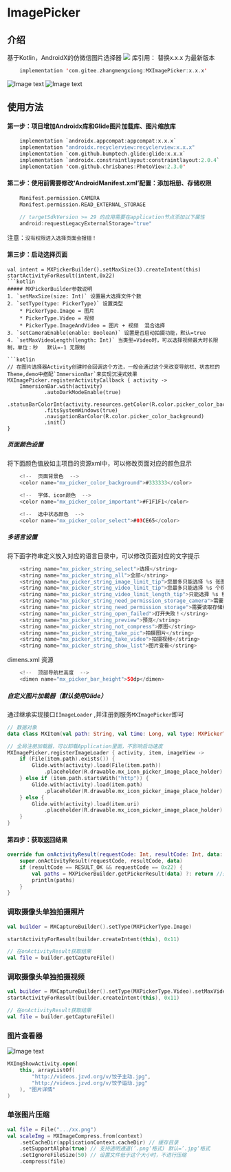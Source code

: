 # ImagePicker
## 介绍
基于Kotlin，AndroidX的仿微信图片选择器
[![](https://jitpack.io/v/com.gitee.zhangmengxiong/MXImagePicker.svg)](https://jitpack.io/#com.gitee.zhangmengxiong/MXImagePicker)
库引用： 替换x.x.x 为最新版本
```kotlin
    implementation 'com.gitee.zhangmengxiong:MXImagePicker:x.x.x'
```

![Image text](https://gitee.com/zhangmengxiong/MXImagePicker/raw/master/imgs/screenshot1.png)
![Image text](https://gitee.com/zhangmengxiong/MXImagePicker/raw/master/imgs/screenshot2.png)

## 使用方法

#### 第一步：项目增加Androidx库和Glide图片加载库、图片缩放库
```kotlin
    implementation `androidx.appcompat:appcompat:x.x.x`
    implementation "androidx.recyclerview:recyclerview:x.x.x"
    implementation `com.github.bumptech.glide:glide:x.x.x`
    implementation `androidx.constraintlayout:constraintlayout:2.0.4`
    implementation 'com.github.chrisbanes:PhotoView:2.3.0'
```

#### 第二步：使用前需要修改‘AndroidManifest.xml’配置：添加相册、存储权限
```kotlin
    Manifest.permission.CAMERA
    Manifest.permission.READ_EXTERNAL_STORAGE

    // targetSdkVersion >= 29 的应用需要在application节点添加以下属性
    android:requestLegacyExternalStorage="true"
```
注意：`没有权限进入选择页面会报错！`

#### 第三步：启动选择页面
```
val intent = MXPickerBuilder().setMaxSize(3).createIntent(this)
startActivityForResult(intent,0x22)
```kotlin
##### MXPickerBuilder参数说明
1. `setMaxSize(size: Int)` 设置最大选择文件个数
2. `setType(type: PickerType)` 设置类型 
    * PickerType.Image = 图片
    * PickerType.Video = 视频
    * PickerType.ImageAndVideo = 图片 + 视频  混合选择
3. `setCameraEnable(enable: Boolean)` 设置是否启动拍摄功能，默认=true
4. `setMaxVideoLength(length: Int)` 当类型=Video时，可以选择视频最大时长限制，单位：秒   默认=-1 无限制

```kotlin
// 在图片选择器Activity创建时会回调这个方法，一般会通过这个来改变导航栏、状态栏的Theme,demo中搭配`ImmersionBar`来实现沉浸式效果
MXImagePicker.registerActivityCallback { activity ->
    ImmersionBar.with(activity)
            .autoDarkModeEnable(true)
            .statusBarColorInt(activity.resources.getColor(R.color.picker_color_background))
            .fitsSystemWindows(true)
            .navigationBarColor(R.color.picker_color_background)
            .init()
}

```

##### 页面颜色设置
将下面颜色值放如主项目的资源xml中，可以修改页面对应的颜色显示
```kotlin
    <!--  页面背景色  -->
    <color name="mx_picker_color_background">#333333</color>
   
    <!--  字体、icon颜色  --> 
    <color name="mx_picker_color_important">#F1F1F1</color>

    <!--  选中状态颜色  -->  
    <color name="mx_picker_color_select">#03CE65</color>
```

##### 多语言设置
将下面字符串定义放入对应的语言目录中，可以修改页面对应的文字提示
```kotlin
    <string name="mx_picker_string_select">选择</string>
    <string name="mx_picker_string_all">全部</string>
    <string name="mx_picker_string_image_limit_tip">您最多只能选择 %s 张图片！</string>
    <string name="mx_picker_string_video_limit_tip">您最多只能选择 %s 个视频！</string>
    <string name="mx_picker_string_video_limit_length_tip">只能选择 %s 秒以内的视频</string>
    <string name="mx_picker_string_need_permission_storage_camera">需要写入存储、相机权限</string>
    <string name="mx_picker_string_need_permission_storage">需要读取存储权限</string>
    <string name="mx_picker_string_open_failed">打开失败！</string>
    <string name="mx_picker_string_preview">预览</string>
    <string name="mx_picker_string_not_compress">原图</string>
    <string name="mx_picker_string_take_pic">拍摄图片</string>
    <string name="mx_picker_string_take_video">拍摄视频</string>
    <string name="mx_picker_string_show_list">图片查看</string>
```

dimens.xml 资源
```kotlin
    <!--  顶部导航栏高度  -->  
    <dimen name="mx_picker_bar_height">50dp</dimen>
```

##### 自定义图片加载器（默认使用Glide）

通过继承实现接口`IImageLoader` ,并注册到服务`MXImagePicker`即可
```kotlin
// 数据对象
data class MXItem(val path: String, val time: Long, val type: MXPickerType, val duration: Int = 0)

// 全局注册加载器，可以卸载Application里面，不影响启动速度
MXImagePicker.registerImageLoader { activity, item, imageView ->
    if (File(item.path).exists()) {
        Glide.with(activity).load(File(item.path))
            .placeholder(R.drawable.mx_icon_picker_image_place_holder).into(imageView)
    } else if (item.path.startsWith("http")) {
        Glide.with(activity).load(item.path)
            .placeholder(R.drawable.mx_icon_picker_image_place_holder).into(imageView)
    } else {
        Glide.with(activity).load(item.uri)
            .placeholder(R.drawable.mx_icon_picker_image_place_holder).into(imageView)
    }
}
```

#### 第四步：获取返回结果
```kotlin
override fun onActivityResult(requestCode: Int, resultCode: Int, data: Intent?) {
    super.onActivityResult(requestCode, resultCode, data)
    if (resultCode == RESULT_OK && requestCode == 0x22) {
        val paths = MXPickerBuilder.getPickerResult(data) ?: return //返回List<String>类型数据
        println(paths)
    }
}
```



### 调取摄像头单独拍摄照片
```kotlin
val builder = MXCaptureBuilder().setType(MXPickerType.Image)

startActivityForResult(builder.createIntent(this), 0x11)

// 在onActivityResult获取结果
val file = builder.getCaptureFile()
```
### 调取摄像头单独拍摄视频
```kotlin
val builder = MXCaptureBuilder().setType(MXPickerType.Video).setMaxVideoLength(10)
startActivityForResult(builder.createIntent(this), 0x11)

// 在onActivityResult获取结果
val file = builder.getCaptureFile()
```


### 图片查看器
![Image text](https://gitee.com/zhangmengxiong/MXImagePicker/raw/master/imgs/screenshot3.png)
```kotlin
MXImgShowActivity.open(
    this, arrayListOf(
        "http://videos.jzvd.org/v/饺子主动.jpg",
        "http://videos.jzvd.org/v/饺子运动.jpg"
    ), "图片详情"
)
```

### 单张图片压缩
```kotlin
val file = File(".../xx.png")
val scaleImg = MXImageCompress.from(context)
    .setCacheDir(applicationContext.cacheDir) // 缓存目录
    .setSupportAlpha(true) // 支持透明通道(’.png‘格式) 默认=’.jpg‘格式
    .setIgnoreFileSize(50) // 设置文件低于这个大小时，不进行压缩
    .compress(file)

```